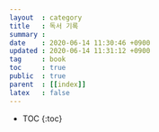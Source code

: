 ```yaml
---
layout  : category
title   : 독서 기록
summary : 
date    : 2020-06-14 11:30:46 +0900
updated : 2020-06-14 11:31:12 +0900
tag     : book
toc     : true
public  : true
parent  : [[index]]
latex   : false
---
```

* TOC
{:toc}

##
